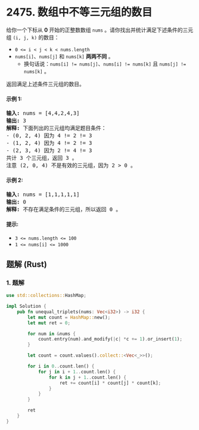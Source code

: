 # 2475. 数组中不等三元组的数目
给你一个下标从 **0** 开始的正整数数组 `nums` 。请你找出并统计满足下述条件的三元组 `(i, j, k)` 的数目：

* `0 <= i < j < k < nums.length`
* `nums[i]`、`nums[j]` 和 `nums[k]` **两两不同** 。
    * 换句话说：`nums[i] != nums[j]`、`nums[i] != nums[k]` 且 `nums[j] != nums[k]` 。

返回满足上述条件三元组的数目。

#### 示例 1:
<pre>
<strong>输入:</strong> nums = [4,4,2,4,3]
<strong>输出:</strong> 3
<strong>解释:</strong> 下面列出的三元组均满足题目条件：
- (0, 2, 4) 因为 4 != 2 != 3
- (1, 2, 4) 因为 4 != 2 != 3
- (2, 3, 4) 因为 2 != 4 != 3
共计 3 个三元组，返回 3 。
注意 (2, 0, 4) 不是有效的三元组，因为 2 > 0 。
</pre>

#### 示例 2:
<pre>
<strong>输入:</strong> nums = [1,1,1,1,1]
<strong>输出:</strong> 0
<strong>解释:</strong> 不存在满足条件的三元组，所以返回 0 。
</pre>

#### 提示:
* `3 <= nums.length <= 100`
* `1 <= nums[i] <= 1000`

## 题解 (Rust)

### 1. 题解
```Rust
use std::collections::HashMap;

impl Solution {
    pub fn unequal_triplets(nums: Vec<i32>) -> i32 {
        let mut count = HashMap::new();
        let mut ret = 0;

        for num in &nums {
            count.entry(num).and_modify(|c| *c += 1).or_insert(1);
        }

        let count = count.values().collect::<Vec<_>>();

        for i in 0..count.len() {
            for j in i + 1..count.len() {
                for k in j + 1..count.len() {
                    ret += count[i] * count[j] * count[k];
                }
            }
        }

        ret
    }
}
```
